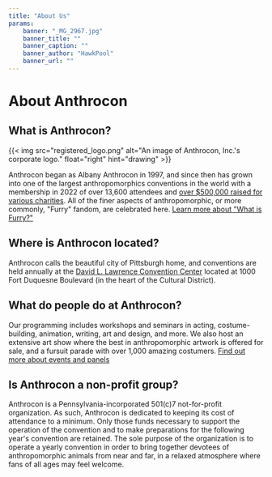 ```yaml
---
title: "About Us"
params:
    banner: "_MG_2967.jpg"
    banner_title: ""
    banner_caption: ""
    banner_author: "HawkPool"
    banner_url: ""
---
```


# About Anthrocon

## What is Anthrocon?

{{< img src="registered_logo.png" alt="An image of Anthrocon, Inc.'s corporate logo." float="right" hint="drawing" >}}

Anthrocon began as Albany Anthrocon in 1997, and since then has grown into one of the largest anthropomorphics conventions in the world with a membership in 2022 of over 13,600 attendees and [over $500,000 raised for various charities](/charity-event-history). All of the finer aspects of anthropomorphic, or more commonly, "Furry" fandom, are celebrated here. [Learn more about "What is Furry?"](/what-is-furry)

## Where is Anthrocon located?

Anthrocon calls the beautiful city of Pittsburgh home, and conventions are held annually at the [David L. Lawrence Convention Center](https://goo.gl/maps/awvssKpQFpwE7sBR7) located at 1000 Fort Duquesne Boulevard (in the heart of the Cultural District).

## What do people do at Anthrocon?

Our programming includes workshops and seminars in acting, costume-building, animation, writing, art and design, and more. We also host an extensive art show where the best in anthropomorphic artwork is offered for sale, and a fursuit parade with over 1,000 amazing costumers. [Find out more about events and panels](/events-panels)

## Is Anthrocon a non-profit group?

Anthrocon is a Pennsylvania-incorporated 501(c)7 not-for-profit organization. As such, Anthrocon is dedicated to keeping its cost of attendance to a minimum. Only those funds necessary to support the operation of the convention and to make preparations for the following year's convention are retained. The sole purpose of the organization is to operate a yearly convention in order to bring together devotees of anthropomorphic animals from near and far, in a relaxed atmosphere where fans of all ages may feel welcome.

